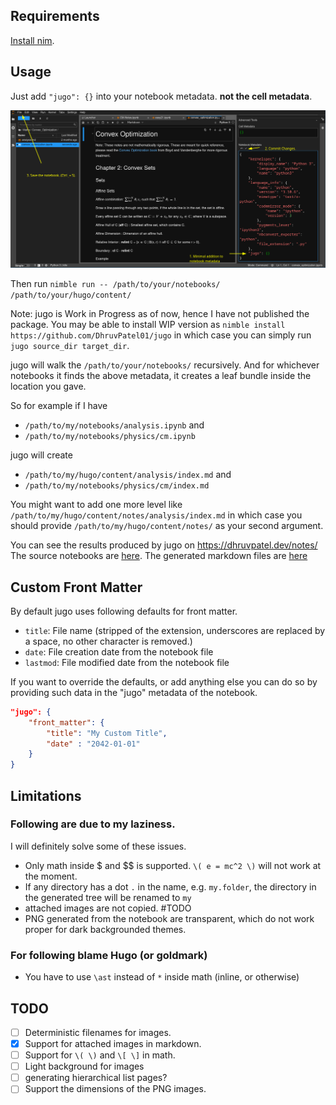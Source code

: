 ## Requirements
[Install nim](https://nim-lang.org/install.html). 

## Usage

Just add `"jugo": {}` into your notebook metadata. **not the cell metadata**.

![Add "jugo:{}" inside metadata.](./images/edit_metadata.png)

Then run `nimble run -- /path/to/your/notebooks/ /path/to/your/hugo/content/`

Note: jugo is Work in Progress as of now, hence I have not published the package. You may be able to install WIP version as `nimble install https://github.com/DhruvPatel01/jugo` in which case you can simply run `jugo source_dir target_dir`.

jugo will walk the `/path/to/your/notebooks/` recursively. And for whichever notebooks it finds the above metadata, it creates a leaf bundle inside the location you gave.

So for example if I have 
- `/path/to/my/notebooks/analysis.ipynb` and
- `/path/to/my/notebooks/physics/cm.ipynb`

jugo will create 
- `/path/to/my/hugo/content/analysis/index.md` and
- `/path/to/my/notebooks/physics/cm/index.md`

You might want to add one more level like `/path/to/my/hugo/content/notes/analysis/index.md` in which case you should provide `/path/to/my/hugo/content/notes/` as your second argument. 

You can see the results produced by jugo on https://dhruvpatel.dev/notes/
The source notebooks are [here](https://github.com/DhruvPatel01/notebooks).
The generated markdown files are [here](https://github.com/DhruvPatel01/DhruvPatel01.github.io/tree/main/content/notes/)


## Custom Front Matter

By default jugo uses following defaults for front matter.
- `title`: File name (stripped of the extension, underscores are replaced by a space, no other character is removed.)
- `date`: File creation date from the notebook file
- `lastmod`: File modified date from the notebook file

If you want to override the defaults, or add anything else you can do so by providing such data in the "jugo" metadata of the notebook.
```json
"jugo": {
    "front_matter": {
        "title": "My Custom Title",
        "date" : "2042-01-01"
    } 
}
```


## Limitations

### Following are due to my laziness. 
I will definitely solve some of these issues.

- Only math inside $ and $$ is supported. `\( e = mc^2 \)` will not work at the moment.
- If any directory has a dot `.` in the name, e.g. `my.folder`, the directory in the generated tree will be renamed to `my`
- attached images are not copied. #TODO
- PNG generated from the notebook are transparent, which do not work proper for dark backgrounded themes.

### For following blame Hugo (or goldmark)
- You have to use `\ast` instead of `*` inside math (inline, or otherwise)


## TODO
- [ ] Deterministic filenames for images.
- [X] Support for attached images in markdown.
- [ ] Support for `\( \)` and `\[ \]` in math.
- [ ] Light background for images
- [ ] generating hierarchical list pages?
- [ ] Support the dimensions of the PNG images.